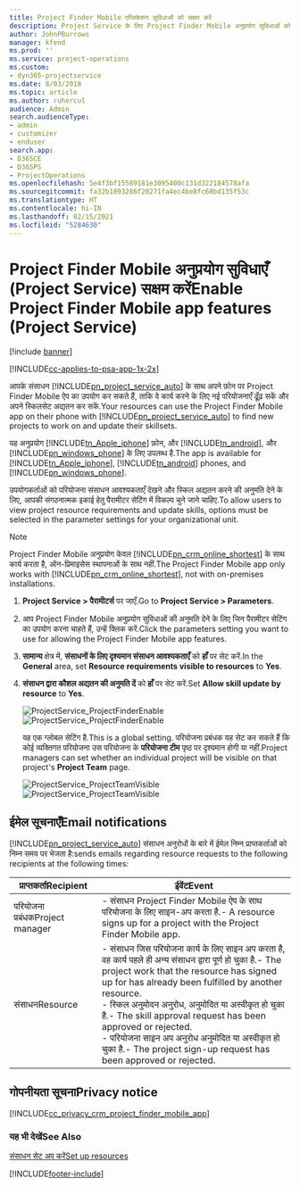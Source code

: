```yaml
---
title: Project Finder Mobile एप्लिकेशन सुविधाओं को सक्षम करें
description: Project Service के लिए Project Finder Mobile अनुप्रयोग सुविधाओं को सक्षम करने का तरीका
author: JohnPBurrows
manager: kfend
ms.prod: ''
ms.service: project-operations
ms.custom:
- dyn365-projectservice
ms.date: 8/03/2018
ms.topic: article
ms.author: ruhercul
audience: Admin
search.audienceType:
- admin
- customizer
- enduser
search.app:
- D365CE
- D365PS
- ProjectOperations
ms.openlocfilehash: 5e4f3bf15589181e3095400c131d322184578afa
ms.sourcegitcommit: fa32b1893286f20271fa4ec4be8fc68bd135f53c
ms.translationtype: HT
ms.contentlocale: hi-IN
ms.lasthandoff: 02/15/2021
ms.locfileid: "5284630"
---
```

# <a name="enable-project-finder-mobile-app-features-project-service"></a><span data-ttu-id="e1858-103">Project Finder Mobile अनुप्रयोग सुविधाएँ (Project Service) सक्षम करें</span><span class="sxs-lookup"><span data-stu-id="e1858-103">Enable Project Finder Mobile app features (Project Service)</span></span>

[!include [banner](../includes/psa-now-project-operations.md)]

[!INCLUDE[cc-applies-to-psa-app-1x-2x](../includes/cc-applies-to-psa-app-1x-2x.md)]

<span data-ttu-id="e1858-104">आपके संसाधन [!INCLUDE[pn_project_service_auto](../includes/pn-project-service-auto.md)] के साथ अपने फ़ोन पर Project Finder Mobile ऐप का उपयोग कर सकते हैं, ताकि वे कार्य करने के लिए नई परियोजनाएँ ढूँढ़ सकें और अपने स्किलसेट अद्यतन कर सकें.</span><span class="sxs-lookup"><span data-stu-id="e1858-104">Your resources can use the Project Finder Mobile app on their phone with [!INCLUDE[pn_project_service_auto](../includes/pn-project-service-auto.md)] to find new projects to work on and update their skillsets.</span></span>  
  
 <span data-ttu-id="e1858-105">यह अनुप्रयोग [!INCLUDE[tn_Apple_iphone](../includes/tn-apple-iphone.md)] फ़ोन, और [!INCLUDE[tn_android](../includes/tn-android.md)], और [!INCLUDE[pn_windows_phone](../includes/pn-windows-phone.md)] के लिए उपलब्ध है.</span><span class="sxs-lookup"><span data-stu-id="e1858-105">The app is available for [!INCLUDE[tn_Apple_iphone](../includes/tn-apple-iphone.md)], [!INCLUDE[tn_android](../includes/tn-android.md)] phones, and [!INCLUDE[pn_windows_phone](../includes/pn-windows-phone.md)].</span></span>  
    
 <span data-ttu-id="e1858-106">उपयोगकर्ताओं को परियोजना संसाधन आवश्यकताएँ देखने और स्किल अद्यतन करने की अनुमति देने के लिए, आपकी संगठनात्मक इकाई हेतु पैरामीटर सेटिंग में विकल्प चुने जाने चाहिए.</span><span class="sxs-lookup"><span data-stu-id="e1858-106">To allow users to view project resource requirements and update skills, options must be selected in the parameter settings for your organizational unit.</span></span>
  
> [!NOTE]
>  <span data-ttu-id="e1858-107">Project Finder Mobile अनुप्रयोग केवल [!INCLUDE[pn_crm_online_shortest](../includes/pn-crm-online-shortest.md)] के साथ कार्य करता है, ऑन-प्रिमाइसेस स्‍थापनाओं के साथ नहीं.</span><span class="sxs-lookup"><span data-stu-id="e1858-107">The Project Finder Mobile app only works with [!INCLUDE[pn_crm_online_shortest](../includes/pn-crm-online-shortest.md)], not with on-premises installations.</span></span>  
  
1. <span data-ttu-id="e1858-108">**Project Service > पैरामीटर्स** पर जाएँ.</span><span class="sxs-lookup"><span data-stu-id="e1858-108">Go to **Project Service > Parameters**.</span></span>  
  
2. <span data-ttu-id="e1858-109">आप Project Finder Mobile अनुप्रयोग सुविधाओं की अनुमति देने के लिए जिन पैरामीटर सेटिंग का उपयोग करना चाहते हैं, उन्‍हें क्लिक करें.</span><span class="sxs-lookup"><span data-stu-id="e1858-109">Click the parameters setting you want to use for allowing the Project Finder Mobile app features.</span></span>  
  
3. <span data-ttu-id="e1858-110">**सामान्य** क्षेत्र में, **संसाधनों के लिए दृश्‍यमान संसाधन आवश्यकताएँ** को **हाँ** पर सेट करें.</span><span class="sxs-lookup"><span data-stu-id="e1858-110">In the **General** area, set **Resource requirements visible to resources** to **Yes**.</span></span>  
  
4. <span data-ttu-id="e1858-111">**संसाधन द्वारा कौशल अद्यतन की अनुमति दें** को **हाँ** पर सेट करें.</span><span class="sxs-lookup"><span data-stu-id="e1858-111">Set **Allow skill update by resource** to **Yes**.</span></span>  
  
   <span data-ttu-id="e1858-112">![ProjectService_ProjectFinderEnable](../psa/media/project-service-project-finder-enable.png "ProjectService_ProjectFinderEnable")</span><span class="sxs-lookup"><span data-stu-id="e1858-112">![ProjectService_ProjectFinderEnable](../psa/media/project-service-project-finder-enable.png "ProjectService_ProjectFinderEnable")</span></span>  
  
   <span data-ttu-id="e1858-113">यह एक ग्‍लोबल सेटिंग है.</span><span class="sxs-lookup"><span data-stu-id="e1858-113">This is a global setting.</span></span> <span data-ttu-id="e1858-114">परियोजना प्रबंधक यह सेट कर सकते हैं कि कोई व्‍यक्तिगत परियोजना उस परियोजना के **परियोजना टीम** पृष्ठ पर दृश्‍यमान होगी या नहीं.</span><span class="sxs-lookup"><span data-stu-id="e1858-114">Project managers can set whether an individual project will be visible on that project's **Project Team** page.</span></span>  
  
   <span data-ttu-id="e1858-115">![ProjectService_ProjectTeamVisible](../psa/media/project-service-project-team-visible.png "ProjectService_ProjectTeamVisible")</span><span class="sxs-lookup"><span data-stu-id="e1858-115">![ProjectService_ProjectTeamVisible](../psa/media/project-service-project-team-visible.png "ProjectService_ProjectTeamVisible")</span></span>  
  
## <a name="email-notifications"></a><span data-ttu-id="e1858-116">ईमेल सूचनाएँ</span><span class="sxs-lookup"><span data-stu-id="e1858-116">Email notifications</span></span>  
 [!INCLUDE[pn_project_service_auto](../includes/pn-project-service-auto.md)] <span data-ttu-id="e1858-117">संसाधन अनुरोधों के बारे में ईमेल निम्न प्राप्तकर्ताओं को निम्न समय पर भेजता है:</span><span class="sxs-lookup"><span data-stu-id="e1858-117">sends emails regarding resource requests to the following recipients at the following times:</span></span>  
  
|<span data-ttu-id="e1858-118">प्राप्तकर्ता</span><span class="sxs-lookup"><span data-stu-id="e1858-118">Recipient</span></span>|<span data-ttu-id="e1858-119">ईवेंट</span><span class="sxs-lookup"><span data-stu-id="e1858-119">Event</span></span>|  
|---------------|-----------|  
|<span data-ttu-id="e1858-120">परियोजना प्रबंधक</span><span class="sxs-lookup"><span data-stu-id="e1858-120">Project manager</span></span>|<span data-ttu-id="e1858-121">- संसाधन Project Finder Mobile ऐप के साथ परियोजना के लिए साइन-अप करता है.</span><span class="sxs-lookup"><span data-stu-id="e1858-121">- A resource signs up for a project with the Project Finder Mobile app.</span></span>|  
|<span data-ttu-id="e1858-122">संसाधन</span><span class="sxs-lookup"><span data-stu-id="e1858-122">Resource</span></span>|<span data-ttu-id="e1858-123">- संसाधन जिस परियोजना कार्य के लिए साइन अप करता है, वह कार्य पहले ही अन्‍य संसाधन द्वारा पूर्ण हो चुका है.</span><span class="sxs-lookup"><span data-stu-id="e1858-123">- The project work that the resource has signed up for has already been fulfilled by another resource.</span></span><br /><span data-ttu-id="e1858-124">- स्किल अनुमोदन अनुरोध, अनुमोदित या अस्‍वीकृत हो चुका है.</span><span class="sxs-lookup"><span data-stu-id="e1858-124">- The skill approval request has been approved or rejected.</span></span><br /><span data-ttu-id="e1858-125">- परियोजना साइन अप अनुरोध अनुमोदित या अस्‍वीकृत हो चुका है.</span><span class="sxs-lookup"><span data-stu-id="e1858-125">- The project sign-up request has been approved or rejected.</span></span>|  
  
## <a name="privacy-notice"></a><span data-ttu-id="e1858-126">गोपनीयता सूचना</span><span class="sxs-lookup"><span data-stu-id="e1858-126">Privacy notice</span></span>  
 [!INCLUDE[cc_privacy_crm_project_finder_mobile_app](../includes/cc-privacy-crm-project-finder-mobile-app.md)]  
  
### <a name="see-also"></a><span data-ttu-id="e1858-127">यह भी देखें</span><span class="sxs-lookup"><span data-stu-id="e1858-127">See Also</span></span>  
 [<span data-ttu-id="e1858-128">संसाधन सेट अप करें</span><span class="sxs-lookup"><span data-stu-id="e1858-128">Set up resources</span></span>](../psa/set-up-resources.md)


[!INCLUDE[footer-include](../includes/footer-banner.md)]